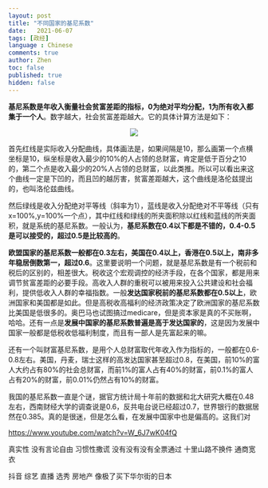 ```yaml
---
layout: post
title: "不同国家的基尼系数"
date:   2021-06-07
tags: [政经]
language : Chinese
comments: true
author: Zhen
toc: false
published: true
hidden: false
---
```

**基尼系数是年收入衡量社会贫富差距的指标，0为绝对平均分配，1为所有收入都集于一个人**。数字越大，社会贫富差距越大。它的具体计算方法是如下：
<p align="center"> <img src="{{ site.imageurl }}/基尼系数.png"> </p> 

首先红线是实际收入分配曲线，具体画法是，如果间隔是10，那么画第一个点横坐标是10，纵坐标是收入最少的10%的人占领的总财富，肯定是低于百分之10的，第二个点是收入最少的20%人占领的总财富，以此类推。所以可以看出来这个曲线一定是下凹的，而且凹的越厉害，贫富差距越大，这个曲线是洛伦兹提出的，也叫洛伦兹曲线。

然后绿线是收入分配绝对平等线（斜率为1），蓝线是收入分配绝对不平等线（只有x=100%,y=100%一个点），其中红线和绿线的所夹面积除以红线和蓝线的所夹面积，就是系统的基尼系数。一般认为，**基尼系数在0.4以下都是不错的，0.4-0.5是可以接受的，超过0.5是比较高的**。

**欧盟国家的基尼系数一般都在0.3左右，美国在0.4以上，香港在0.5以上，南非多年稳居倒数第一，超过0.6**。这里要说明一个问题，就是基尼系数是有一个税前和税后的区别的，相差很大。税收这个宏观调控的经济手段，在各个国家，都是用来调节贫富差距的必要手段。高收入人群的重税可以被用来投入公共建设和社会福利，提供低收入人群的幸福指数。一般**发达国家税前的基尼系数都在0.5以上**，欧洲国家和美国都是如此。但是高税收高福利的经济政策决定了欧洲国家的基尼系数比美国是低很多的。奥巴马也试图搞过medicare，但是资本家是真的不买账啊，哈哈。还有一点是**发展中国家的基尼系数普遍是高于发达国家的**，这是因为发展中国家一般都是低税收低福利制度，而且有一部人是先富起来的嘛。

还有一个叫财富基尼系数，是用个人总财富取代年收入作为指标的，一般都在0.6-0.8左右。美国，丹麦，瑞士这样的高发达国家甚至超过0.8，在美国，前10%的富人大约占有80%的社会总财富，而前1%的富人占有40%的财富，前0.1%的富人占有20%的财富，前0.01%仍然占有10%的财富。

我国的基尼系数一直是个谜，据官方统计局十年前的数据和北大研究大概在0.48左右，西南财经大学的调查说是0.6，反共电台说已经超过0.7，世界银行的数据居然在0.385。真的是很迷，但是怎么看，在发展中国家中也是偏高的。这我们对

https://www.youtube.com/watch?v=W_6J7wK04fQ

真实性 没有言论自由 习惯性撒谎
没有没有没有全票通过
十里山路不换件 通商宽衣

抖音 综艺 直播 选秀 房地产 像极了买下华尔街的日本
<!--stackedit_data:
eyJoaXN0b3J5IjpbNzYzNjE1MDkwLC0xMTkyMDAzNzU4LDEyOT
kxMzI1OTEsODU3NTc0NzQ3XX0=
-->